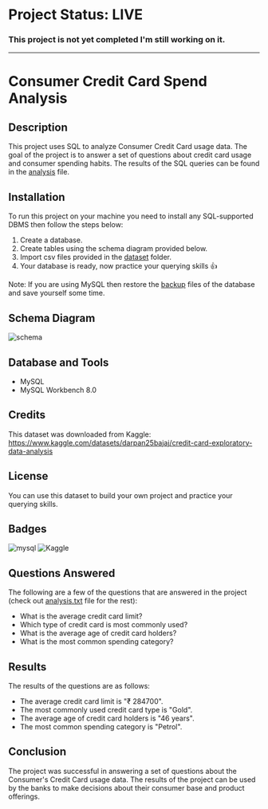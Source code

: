 # Project Status: LIVE
### This project is not yet completed I'm still working on it.
---

# Consumer Credit Card Spend Analysis

## Description

This project uses SQL to analyze Consumer Credit Card usage data. The goal of the project is to answer a set of questions about credit card usage and consumer spending habits. The results of the SQL queries can be found in the <a href="https://github.com/avishek09/Consumer-Spend-Analysis/tree/main/analysis.txt">analysis</a> file.

## Installation

To run this project on your machine you need to install any SQL-supported DBMS then follow the steps below:
1. Create a database.
2. Create tables using the schema diagram provided below.
3. Import csv files provided in the <a href="https://github.com/avishek09/Consumer-Spend-Analysis/tree/main/dataset">dataset</a> folder.
4. Your database is ready, now practice your querying skills 👍

Note: If you are using MySQL then restore the <a href="https://github.com/avishek09/Consumer-Spend-Analysis/tree/main/backup">backup</a> files of the database and save yourself some time.

## Schema Diagram

![schema](https://github.com/avishek09/Consumer-Spend-Analysis/assets/75924699/bcbc73ed-23cd-40b3-8376-6330853afe8d)

<!-- ## Usage

Provide instructions and examples for use. Include screenshots as needed.

To add a screenshot, create an `assets/images` folder in your repository and upload your screenshot to it. Then, using the relative filepath, add it to your README using the following syntax:

    ```md
    ![schema](MusicDatabaseSchema.png)
    ``` -->

## Database and Tools

* MySQL
* MySQL Workbench 8.0

## Credits

This dataset was downloaded from Kaggle: https://www.kaggle.com/datasets/darpan25bajaj/credit-card-exploratory-data-analysis

## License

You can use this dataset to build your own project and practice your querying skills.

## Badges

![mysql](https://img.shields.io/badge/MySQL-005C84?style=for-the-badge&logo=mysql&logoColor=white)
![Kaggle](https://img.shields.io/badge/Kaggle-20BEFF?style=for-the-badge&logo=Kaggle&logoColor=white)

## Questions Answered

The following are a few of the questions that are answered in the project (check out <a href="https://github.com/avishek09/Consumer-Spend-Analysis/blob/main/analysis.txt">analysis.txt</a> file for the rest):

* What is the average credit card limit?
* Which type of credit card is most commonly used?
* What is the average age of credit card holders?
* What is the most common spending category?

## Results

The results of the questions are as follows:

* The average credit card limit is "₹ 284700".
* The most commonly used credit card type is "Gold".
* The average age of credit card holders is "46 years".
* The most common spending category is "Petrol".

## Conclusion

The project was successful in answering a set of questions about the Consumer's Credit Card usage data. The results of the project can be used by the banks to make decisions about their consumer base and product offerings.

